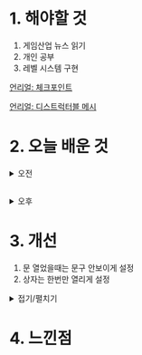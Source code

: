 
# 1. 해야할 것

1. 게임산업 뉴스 읽기 
2. 개인 공부  
3. 레벨 시스템 구현

[언리얼: 체크포인트](https://www.youtube.com/watch?v=2X0nYIV9L70)

[언리얼: 디스트럭터블 메시](https://www.youtube.com/watch?v=ThZPXbEtNsE)


# 2. 오늘 배운 것

<details>
<summary>오전</summary>

## 오늘의 뉴스


■ 넥슨, 롤+에이펙스+대난투 '프로젝트 로키' 퍼블리싱 계약 체결
'프로젝트 로키'는 독특한 형태의 대규모 서바이벌 아레나 게임으로, 배틀로얄 장르부터, 대규모 액션, 그리고 아레나 배틀까지, 띠어리크래프트 게임즈는 지금까지 등장한 여러 게임들의 재미들을 적절히 블렌딩했습니다. 게임을 개발한 '띠어리크래프트 게임즈'는 2020년 설립된 게임 개발사로, 라이엇 게임즈의 수석 부사장이자 'New001'이라는 닉네임으로 유명한 '조 텅'이 번지, 블리자드 등 대형 개발사 출신의 개발자들과 함께 설립한 개발사입니다.

■ 더 커진 극사실 중세 오픈월드, '킹덤 컴2' 올해 말 출시
플레이온 산하 퍼블리셔, 딥실버는 금일, 체코 개발사 워호스 스튜디오의 차기작 '킹덤 컴: 딜리버런스2'의 첫 번째 트레일러를 발표하고, 연내 출시를 계획하고 있다고 밝혔습니다.

■ 던파 IP 신작 '퍼스트 버서커: 카잔' 등급분류 받았다 
넥슨이 마영전 IP 신작 '빈딕투스: 디파잉 페이트'에 이어 던파 IP 신작 '퍼스트 버서커: 카잔의 등급분류를 받았습니다. 목록에는 '퍼스트 버서커: 카잔'이 포함된 가운데, '퍼스트 버서커: 카잔'은 청소년 이용등급 불가로 분류됐습니다.

■ 대한민국 게임대상 6관왕의 후속작, '레이븐2' 5월 런칭
넷마블이 신작 MMORPG '레이븐2'를 소개하는 온라인 쇼케이스를 18일 진행했습니다. '레이븐2'는 2015년 대한민국 게임대상 6관왕을 수상한 '레이븐'의 후속작입니다.

■ 엔씨소프트, AI 학술대회 ‘ICASSP’에 논문 게재
엔씨소프트(공동대표 김택진, 박병무, 이하 엔씨(NC))가 AI 분야 최대 규모 국제학술대회 'ICASSP(International Conference on Acoustics, Speech and Signal Processing) 2024'에 논문을 게재했다고 18일 밝혔습니다. 엔씨(NC)가 발표한 논문들은 실질적 활용을 위한 'AI 응용 기술'과 함께 텍스트, 이미지, 비디오, 음성 등 다양한 데이터를 이해하고 학습하는 '멀티모달 언어모델 기술'의 활용 가능성을 다루고 있다는 점에서 의미가 있습니다.
</details>

##

<details>
<summary>오후</summary>

## 레벨 제작
### 낙하지역 선택지 추가
![image](https://github.com/JM94Ent/TIL-WIL/assets/143363550/51a56ca2-2266-468e-bbb6-c1cc3e93688b)

## 체크포인트
### BP_CheckPoint
![image](https://github.com/JM94Ent/TIL-WIL/assets/143363550/084ce296-12cc-4f79-a7b7-7af45e9800e5)

### BP_Thirdperson_Gamemode
![image](https://github.com/JM94Ent/TIL-WIL/assets/143363550/3b8477c7-1f7c-496a-b5f1-017cca87b8fb)


## 콜 스위치 제작
### BP_CallSwitch
![image](https://github.com/JM94Ent/TIL-WIL/assets/143363550/6300b11d-1aee-45be-8910-8f2f6142511c)

![image](https://github.com/JM94Ent/TIL-WIL/assets/143363550/6c99cb16-e300-4471-b9e7-5409cf6c93c5)

### 레벨 블루프린트(처음 작동시 스위치 소환)
![image](https://github.com/JM94Ent/TIL-WIL/assets/143363550/81f3a6d7-d673-41d1-ab38-88af1e5bcf85)



</details>




# 3. 개선
1. 문 열었을때는 문구 안보이게 설정
2. 상자는 한번만 열리게 설정

<details>
<summary>접기/펼치기</summary>

## 1 문 열었을때는 문구 안보이게 설정
![image](https://github.com/JM94Ent/TIL-WIL/assets/143363550/63c41ff9-46fe-4db0-8f1e-03490ff91074)

![image](https://github.com/JM94Ent/TIL-WIL/assets/143363550/8aa1db6c-2246-43f2-a4d7-ba4e00e68d33)


## 2 상자는 한번만 열리게 설정
![image](https://github.com/JM94Ent/TIL-WIL/assets/143363550/c213132c-551c-44ef-82ca-20907a255f21)

</details>



# 4. 느낀점



